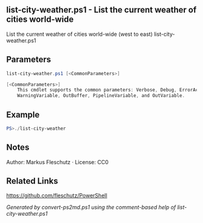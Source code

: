 ## list-city-weather.ps1 - List the current weather of cities world-wide

List the current weather of cities world-wide (west to east)
list-city-weather.ps1

## Parameters
```powershell
list-city-weather.ps1 [<CommonParameters>]

[<CommonParameters>]
    This cmdlet supports the common parameters: Verbose, Debug, ErrorAction, ErrorVariable, WarningAction, 
    WarningVariable, OutBuffer, PipelineVariable, and OutVariable.
```

## Example
```powershell
PS>./list-city-weather
```


## Notes
Author: Markus Fleschutz · License: CC0

## Related Links
https://github.com/fleschutz/PowerShell

*Generated by convert-ps2md.ps1 using the comment-based help of list-city-weather.ps1*
